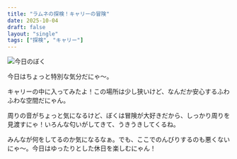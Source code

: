 ```yaml
---
title: "ラムネの探検！キャリーの冒険"
date: 2025-10-04
draft: false
layout: "single"
tags: ["探検", "キャリー"]
---
```


![今日のぼく](/images/cat-2025-10-04T10-08-49.jpg)

今日はちょっと特別な気分だにゃ〜。

キャリーの中に入ってみたよ！この場所は少し狭いけど、なんだか安心するふわふわな空間だにゃん。

周りの音がちょっと気になるけど、ぼくは冒険が大好きだから、しっかり周りを見渡すにゃ！いろんな匂いがしてきて、うきうきしてくるね。

みんなが何をしてるのか気になるなぁ。でも、ここでのんびりするのも悪くないにゃ〜。今日はゆったりとした休日を楽しむにゃん！